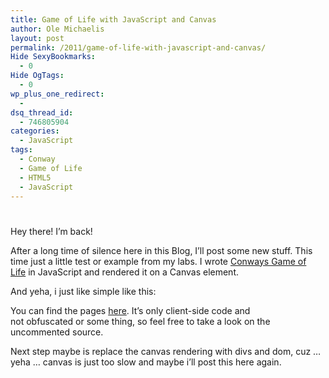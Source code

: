 ```yaml
---
title: Game of Life with JavaScript and Canvas
author: Ole Michaelis
layout: post
permalink: /2011/game-of-life-with-javascript-and-canvas/
Hide SexyBookmarks:
  - 0
Hide OgTags:
  - 0
wp_plus_one_redirect:
  - 
dsq_thread_id:
  - 746805904
categories:
  - JavaScript
tags:
  - Conway
  - Game of Life
  - HTML5
  - JavaScript
---
```

# 

Hey there! I’m back!

After a long time of silence here in this Blog, I’ll post some new stuff. This time just a little test or example from my labs. I wrote [Conways Game of Life][1] in JavaScript and rendered it on a Canvas element.

 [1]: http://en.wikipedia.org/wiki/Conway's_Game_of_Life

And yeha, i just like simple like this:



You can find the pages [here][2]. It’s only client-side code and not obfuscated or some thing, so feel free to take a look on the uncommented source.

 [2]: http://dl.dropbox.com/u/18537549/game-of-life/gol.html

Next step maybe is replace the canvas rendering with divs and dom, cuz … yeha … canvas is just too slow and maybe i’ll post this here again.


